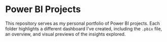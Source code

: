 #  Power BI Projects

This repository serves as my personal portfolio of Power BI projects. Each folder highlights a different dashboard I've created, including the `.pbix` file, an overview, and visual previews of the insights explored.
